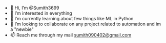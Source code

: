 - 👋 Hi, I’m @Sumith3699
- 👀 I’m interested in everything
- 🌱 I’m currently learning about few things like ML in Python 
- 💞️ I’m looking to collaborate on any project related to automation and im a "newbie"
- 📫 Reach me through my mail sumith090402@gmail.com
<!---
Sumith3699/Sumith3699 is a ✨ special ✨ repository because its `README.md` (this file) appears on your GitHub profile.
You can click the Preview link to take a look at your changes.
--->
